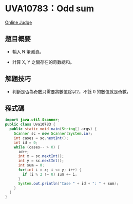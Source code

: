 # UVA10783：Odd sum

[Online Judge](https://onlinejudge.org/index.php?option=com_onlinejudge&Itemid=8&category=19&page=show_problem&problem=1724)

## 題目概要

- 輸入 N 筆測資。

- 計算 X, Y 之間存在的奇數總和。

## 解題技巧

- 判斷是否為奇數只需要將數值除以2，不餘 0 的數值就是奇數。

## 程式碼

```java
import java.util.Scanner;
public class Uva10783 {
  public static void main(String[] args) {
    Scanner sc = new Scanner(System.in);
    int cases = sc.nextInt();
    int id = 0;
    while (cases-- > 0) {
      id++;
      int x = sc.nextInt();
      int y = sc.nextInt();
      int sum = 0;
      for(int i = x; i <= y; i++) {
        if (i % 2 != 0) sum += i;
      }
      System.out.println("Case " + id + ": " + sum);
    }
  }
}
```
